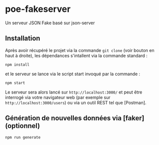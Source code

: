# poe-fakeserver
Un serveur JSON Fake basé sur json-server

## Installation

Après avoir récupéré le projet via la commande `git clone` (voir bouton en haut à droite), les dépendances s'intallent via la commande standard :

`npm install`

et le serveur se lance via le script start invoqué par la commande :

`npm start`

Le serveur sera alors lancé sur `http://localhost:3000/` et peut être interrogé via votre navigateur web (par exemple sur `http://localhost:3000/users`) ou via un outil REST tel que [Postman].

## Génération de nouvelles données via [faker] (optionnel)

`npm run generate`

